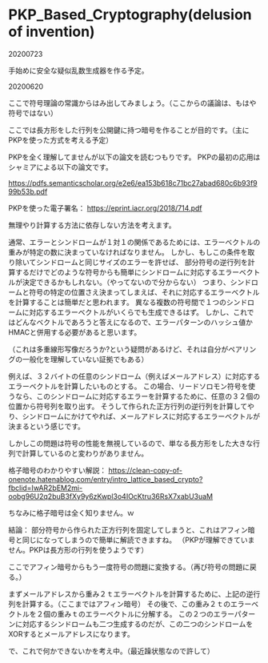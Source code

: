 # PKP_Based_Cryptography(delusion of invention)

20200723

手始めに安全な疑似乱数生成器を作る予定。


20200620

ここで符号理論の常識からはみ出してみましょう。（ここからの議論は、もはや符号ではない）

ここでは長方形をした行列を公開鍵に持つ暗号を作ることが目的です。（主にPKPを使った方式を考える予定）

PKPを全く理解してませんが以下の論文を読むつもりです。
PKPの最初の応用はシャミアによる以下の論文です。

https://pdfs.semanticscholar.org/e2e6/ea153b618c71bc27abad680c6b93f999b53b.pdf

PKPを使った電子署名：
https://eprint.iacr.org/2018/714.pdf


無理やり計算する方法に依存しない方法を考えます。

通常、エラーとシンドロームが１対１の関係であるためには、エラーベクトルの重みが特定の数に決まっていなければなりません。
しかし、もしこの条件を取り除いてシンドロームと同じサイズのエラーを許せば、
部分符号の逆行列を計算するだけでどのような符号からも簡単にシンドロームに対応するエラーベクトルが決定できるかもしれない。（やってないので分からない）
つまり、シンドロームと符号の特定の位置さえ決まってしまえば、それに対応するエラーベクトルを計算することは簡単だと思われます。
異なる複数の符号間で１つのシンドロームに対応するエラーベクトルがいくらでも生成できるはず。
しかし、これではどんなベクトルであろうと答えになるので、エラーパターンのハッシュ値かHMACと併用する必要があると思います。

（これは多重線形写像だろうか?という疑問があるけど、それは自分がペアリングの一般化を理解していない証拠でもある）

例えば、３２バイトの任意のシンドローム（例えばメールアドレス）に対応するエラーベクトルを計算したいものとする。
この場合、リードソロモン符号を使うなら、このシンドロームに対応するエラーを計算するために、任意の３２個の位置から符号列を取り出す。
そうして作られた正方行列の逆行列を計算してやり、シンドロームにかけてやれば、メールアドレスに対応するエラーベクトルが決まるという感じです。

しかしこの問題は符号の性能を無視しているので、単なる長方形をした大きな行列で計算しているのと変わりがありません。

格子暗号のわかりやすい解説：
https://clean-copy-of-onenote.hatenablog.com/entry/intro_lattice_based_crypto?fbclid=IwAR2bEM2mi-oobg96U2q2buB3fXy9y6zKwpl3o4IOcKtru36RsX7xabU3uaM

ちなみに格子暗号は全く知りません。ｗ

結論：
部分符号から作られた正方行列を固定してしまうと、これはアフィン暗号と同じになってしまうので簡単に解読できますね。
（PKPが理解できていません。PKPは長方形の行列を使うようです）

ここでアフィン暗号からもう一度符号の問題に変換する。（再び符号の問題に戻る。）

まずメールアドレスから重み２ｔエラーベクトルを計算するために、上記の逆行列を計算する。（ここまではアフィン暗号）
その後で、この重み２ｔのエラーベクトルを２個の重みｔのエラーベクトルに分解する。
この２つのエラーパターンに対応するシンドロームも二つ生成するのだが、この二つのシンドロームをXORするとメールアドレスになります。

で、これで何かできないかを考え中。（最近躁状態なので許して）

